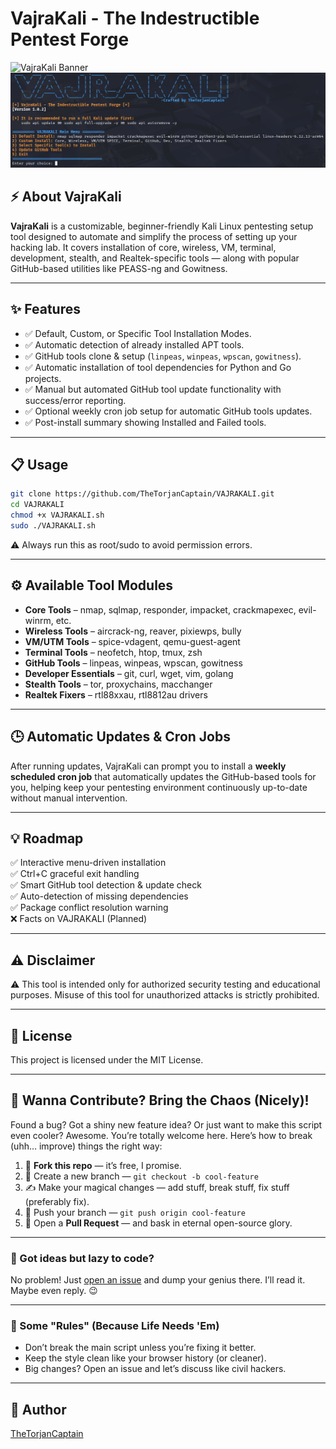 # VajraKali - The Indestructible Pentest Forge

![VajraKali Banner](https://img.shields.io/badge/VajraKali-v1.0.2-blue.svg)
![Main Menu Screenshot](misc/VAJRAKALIss.png)

## ⚡ About VajraKali

**VajraKali** is a customizable, beginner-friendly Kali Linux pentesting setup tool designed to automate and simplify the process of setting up your hacking lab. It covers installation of core, wireless, VM, terminal, development, stealth, and Realtek-specific tools — along with popular GitHub-based utilities like PEASS-ng and Gowitness.

---

## ✨ Features

- ✅ Default, Custom, or Specific Tool Installation Modes.
- ✅ Automatic detection of already installed APT tools.
- ✅ GitHub tools clone & setup (`linpeas`, `winpeas`, `wpscan`, `gowitness`).
- ✅ Automatic installation of tool dependencies for Python and Go projects.
- ✅ Manual but automated GitHub tool update functionality with success/error reporting.
- ✅ Optional weekly cron job setup for automatic GitHub tools updates.
- ✅ Post-install summary showing Installed and Failed tools.

---

## 📋 Usage

```bash
git clone https://github.com/TheTorjanCaptain/VAJRAKALI.git
cd VAJRAKALI
chmod +x VAJRAKALI.sh
sudo ./VAJRAKALI.sh
```
⚠️ Always run this as root/sudo to avoid permission errors.

---

## ⚙️ Available Tool Modules
- **Core Tools** – nmap, sqlmap, responder, impacket, crackmapexec, evil-winrm, etc.
- **Wireless Tools** – aircrack-ng, reaver, pixiewps, bully
- **VM/UTM Tools** – spice-vdagent, qemu-guest-agent
- **Terminal Tools** – neofetch, htop, tmux, zsh
- **GitHub Tools** – linpeas, winpeas, wpscan, gowitness
- **Developer Essentials** – git, curl, wget, vim, golang
- **Stealth Tools** – tor, proxychains, macchanger
- **Realtek Fixers** – rtl88xxau, rtl8812au drivers

---

## 🕒 Automatic Updates & Cron Jobs

After running updates, VajraKali can prompt you to install a **weekly scheduled cron job** that automatically updates the GitHub-based tools for you, helping keep your pentesting environment continuously up-to-date without manual intervention.

---

## 💡 Roadmap
✅ Interactive menu-driven installation  
✅ Ctrl+C graceful exit handling  
✅ Smart GitHub tool detection & update check  
✅ Auto-detection of missing dependencies  
✅ Package conflict resolution warning  
❌ Facts on VAJRAKALI (Planned)

---

## ⚠️ Disclaimer
⚠️ This tool is intended only for authorized security testing and educational purposes.
Misuse of this tool for unauthorized attacks is strictly prohibited.

---

## 📄 License
This project is licensed under the MIT License.

---

## 🤝 Wanna Contribute? Bring the Chaos (Nicely)!

Found a bug? Got a shiny new feature idea? Or just want to make this script even cooler?
Awesome. You’re totally welcome here. Here’s how to break (uhh… improve) things the right way:
1. 🍴 **Fork this repo** — it’s free, I promise.  
2. 🔀 Create a new branch — `git checkout -b cool-feature`  
3. ✍️ Make your magical changes — add stuff, break stuff, fix stuff (preferably fix).  
4. 🚀 Push your branch — `git push origin cool-feature`  
5. 🎉 Open a **Pull Request** — and bask in eternal open-source glory.

---

### 🧠 Got ideas but lazy to code?

No problem! Just [open an issue](https://github.com/TheTorjanCaptain/VAJRAKALI/issues) and dump your genius there. I’ll read it. Maybe even reply. 😉

---

### 🚨 Some "Rules" (Because Life Needs 'Em)

- Don’t break the main script unless you’re fixing it better.  
- Keep the style clean like your browser history (or cleaner).  
- Big changes? Open an issue and let’s discuss like civil hackers.

---

## 🤖 Author
[TheTorjanCaptain](https://github.com/TheTorjanCaptain)
